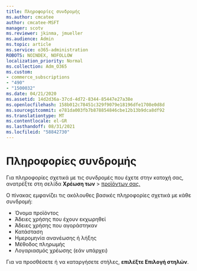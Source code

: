 ```yaml
---
title: Πληροφορίες συνδρομής
ms.author: cmcatee
author: cmcatee-MSFT
manager: scotv
ms.reviewer: jkinma, jmueller
ms.audience: Admin
ms.topic: article
ms.service: o365-administration
ROBOTS: NOINDEX, NOFOLLOW
localization_priority: Normal
ms.collection: Adm_O365
ms.custom:
- commerce_subscriptions
- "490"
- "1500032"
ms.date: 04/21/2020
ms.assetid: 14d2d36a-37cd-4d72-8344-85447e27a38e
ms.openlocfilehash: 158b012c78451c329f9079e18196dfe1708e0d8d
ms.sourcegitcommit: e781da003fb7b878854846cbe12b13b9dca8df92
ms.translationtype: MT
ms.contentlocale: el-GR
ms.lasthandoff: 08/31/2021
ms.locfileid: "58842730"
---
```

# <a name="subscription-information"></a>Πληροφορίες συνδρομής

Για πληροφορίες σχετικά με τις συνδρομές που έχετε στην κατοχή σας, ανατρέξτε στη σελίδα **Χρέωση των** \> [προϊόντων σας.](https://go.microsoft.com/fwlink/p/?linkid=842054)
  
Ο πίνακας εμφανίζει τις ακόλουθες βασικές πληροφορίες σχετικά με κάθε συνδρομή:
  
- Όνομα προϊόντος
- Άδειες χρήσης που έχουν εκχωρηθεί
- Άδειες χρήσης που αγοράστηκαν
- Κατάσταση
- Ημερομηνία ανανέωσης ή λήξης
- Μέθοδος πληρωμής
- Λογαριασμός χρέωσης (εάν υπάρχει)
 
Για να προσθέσετε ή να καταργήσετε στήλες, **επιλέξτε Επιλογή στηλών**.